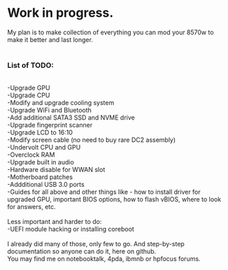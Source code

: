 # Work in progress.

My plan is to make collection of everything you can mod your 8570w to make it better and last longer.</br>
</br>
### List of TODO:
</br>
-Upgrade GPU</br>
-Upgrade CPU</br>
-Modify and upgrade cooling system</br>
-Upgrade WiFi and Bluetooth</br>
-Add additional SATA3 SSD and NVME drive</br>
-Upgrade fingerprint scanner</br>
-Upgrade LCD to 16:10 </br>
-Modify screen cable (no need to buy rare DC2 assembly)</br>
-Undervolt CPU and GPU</br>
-Overclock RAM </br>
-Upgrade built in audio</br>
-Hardware disable for WWAN slot</br>
-Motherboard patches</br>
-Addditional USB 3.0 ports</br>
-Guides for all above and other things like - how to install driver for upgraded GPU, important BIOS options, how to flash vBIOS, where to look for answers, etc.</br>
</br>
Less important and harder to do:</br>
-UEFI module hacking or installing coreboot</br>
</br>
I already did many of those, only few to go. And step-by-step documentation so anyone can do it, here on github.</br>
You may find me on notebooktalk, 4pda, ibmnb or hpfocus forums. </br>
